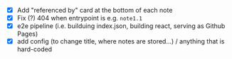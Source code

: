 - [X] Add "referenced by" card at the bottom of each note
- [X] Fix (?) 404 when entrypoint is e.g. `note1.1`
- [X] e2e pipeline (i.e. builduing index.json, building react, serving as Github Pages)
- [X] add config (to change title, where notes are stored...) / anything that is hard-coded

